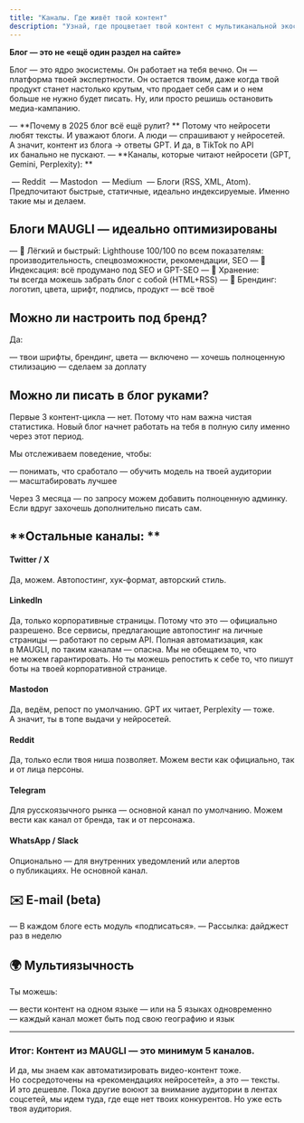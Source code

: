 ```yaml
---
title: "Каналы. Где живёт твой контент"
description: "Узнай, где процветает твой контент с мультиканальной экосистемой MAUGLI: SEO-оптимизированные блоги, которые любят нейросети, автоматическое распространение по платформам и идеальная индексация для максимальной видимости в цифровом ландшафте 2025 года"
---
```

**Блог — это не «ещё один раздел на сайте»**

Блог — это ядро экосистемы. Он работает на тебя вечно. Он — платформа твоей экспертности. Он остается твоим, даже когда твой продукт станет настолько крутым, что продает себя сам и о нем больше не нужно будет писать. Ну, или просто решишь остановить медиа-кампанию.

— **Почему в 2025 блог всё ещё рулит? **
  Потому что нейросети любят тексты. И уважают блоги. А люди — спрашивают у нейросетей. А значит, контент из блога → ответы GPT. И да, в TikTok по API их банально не пускают.
— **Каналы, которые читают нейросети (GPT, Gemini, Perplexity): **

  — Reddit
  — Mastodon
  — Medium
  — Блоги (RSS, XML, Atom). Предпочитают быстрые, статичные, идеально индексируемые. Именно такие мы и делаем.

## **Блоги MAUGLI — идеально оптимизированы**

— 🔗 Лёгкий и быстрый: Lighthouse 100/100 по всем показателям: производительность, спецвозможности, рекомендации, SEO
— 🧩 Индексация: всё продумано под SEO и GPT-SEO
— 🧬 Хранение: ты всегда можешь забрать блог с собой (HTML+RSS)
— 🎨 Брендинг: логотип, цвета, шрифт, подпись, продукт — всё твоё

## Можно ли настроить под бренд?

Да:

— твои шрифты, брендинг, цвета — включено
— хочешь полноценную стилизацию — сделаем за доплату

## Можно ли писать в блог руками?

Первые 3 контент-цикла — нет. Потому что нам важна чистая статистика. Новый блог начнет работать на тебя в полную силу именно через этот период.

Мы отслеживаем поведение, чтобы:

— понимать, что сработало
— обучить модель на твоей аудитории
— масштабировать лучшее

Через 3 месяца — по запросу можем добавить полноценную админку. Если вдруг захочешь дополнительно писать сам.

## **Остальные каналы: **

#### **Twitter / X**

Да, можем. Автопостинг, хук-формат, авторский стиль.

#### **LinkedIn**

Да, только корпоративные страницы. Потому что это — официально разрешено. Все сервисы, предлагающие автопостинг на личные страницы — работают по серым API. Полная автоматизация, как в MAUGLI, по таким каналам — опасна. Мы не обещаем то, что не можем гарантировать. Но ты можешь репостить к себе то, что пишут боты на твоей корпоративной странице.

#### **Mastodon**

Да, ведём, репост по умолчанию. GPT их читает, Perplexity — тоже. А значит, ты в топе выдачи у нейросетей.

#### **Reddit**

Да, только если твоя ниша позволяет. Можем вести как официально, так и от лица персоны.

#### **Telegram**

Для русскоязычного рынка — основной канал по умолчанию. Можем вести как канал от бренда, так и от персонажа.

#### **WhatsApp / Slack**

Опционально — для внутренних уведомлений или алертов о публикациях. Не основной канал.

## **✉️ E-mail (beta)**

— В каждом блоге есть модуль «подписаться».
— Рассылка: дайджест раз в неделю

## **🌍 Мультиязычность**

Ты можешь:

— вести контент на одном языке
— или на 5 языках одновременно
— каждый канал может быть под свою географию и язык

---

### Итог: Контент из MAUGLI — это минимум 5 каналов.

И да, мы знаем как автоматизировать видео-контент тоже. Но сосредоточены на «рекомендациях нейросетей», а это — тексты. И это дешевле. Пока другие воюют за внимание аудитории в лентах соцсетей, мы идем туда, где еще нет твоих конкурентов. Но уже есть твоя аудитория.
